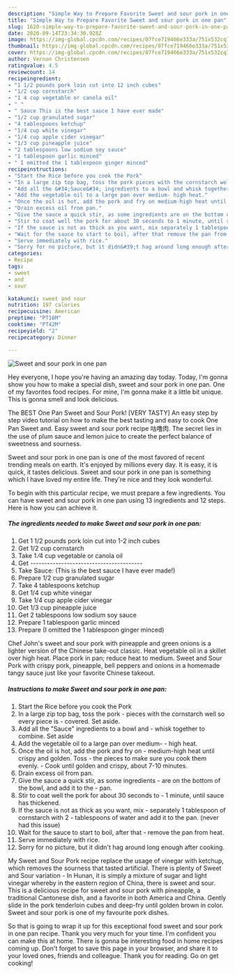 ```yaml
---
description: "Simple Way to Prepare Favorite Sweet and sour pork in one pan"
title: "Simple Way to Prepare Favorite Sweet and sour pork in one pan"
slug: 1620-simple-way-to-prepare-favorite-sweet-and-sour-pork-in-one-pan
date: 2020-09-14T23:34:30.928Z
image: https://img-global.cpcdn.com/recipes/07fce719466e333a/751x532cq70/sweet-and-sour-pork-in-one-pan-recipe-main-photo.jpg
thumbnail: https://img-global.cpcdn.com/recipes/07fce719466e333a/751x532cq70/sweet-and-sour-pork-in-one-pan-recipe-main-photo.jpg
cover: https://img-global.cpcdn.com/recipes/07fce719466e333a/751x532cq70/sweet-and-sour-pork-in-one-pan-recipe-main-photo.jpg
author: Vernon Christensen
ratingvalue: 4.5
reviewcount: 14
recipeingredient:
- "1 1/2 pounds pork loin cut into 12 inch cubes"
- "1/2 cup cornstarch"
- "1 4 cup vegetable or canola oil"
- " "
- " Sauce This is the best sauce I have ever made"
- "1/2 cup granulated sugar"
- "4 tablespoons ketchup"
- "1/4 cup white vinegar"
- "1/4 cup apple cider vinegar"
- "1/3 cup pineapple juice"
- "2 tablespoons low sodium soy sauce"
- "1 tablespoon garlic minced"
- " I omitted the 1 tablespoon ginger minced"
recipeinstructions:
- "Start the Rice before you cook the Pork"
- "In a large zip top bag, toss the pork pieces with the cornstarch well so every piece is covered. Set aside."
- "Add all the &#34;Sauce&#34; ingredients to a bowl and whisk together to combine. Set aside"
- "Add the vegetable oil to a large pan over medium- high heat."
- "Once the oil is hot, add the pork and fry on medium-high heat until crispy and golden. Toss the pieces to make sure you cook them evenly. Cook until golden and crispy, about 7-10 minutes."
- "Drain excess oil from pan."
- "Give the sauce a quick stir, as some ingredients are on the bottom of the bowl, and add it to the pan."
- "Stir to coat well the pork for about 30 seconds to 1 minute, until sauce has thickened."
- "If the sauce is not as thick as you want, mix separately 1 tablespoon of cornstarch with 2 tablespoons of water and add it to the pan. (never had this issue)"
- "Wait for the sauce to start to boil, after that remove the pan from heat."
- "Serve immediately with rice."
- "Sorry for no picture, but it didn&#39;t hag around long enough after cooking."
categories:
- Recipe
tags:
- sweet
- and
- sour

katakunci: sweet and sour 
nutrition: 197 calories
recipecuisine: American
preptime: "PT16M"
cooktime: "PT42M"
recipeyield: "2"
recipecategory: Dinner

---
```



![Sweet and sour pork in one pan](https://img-global.cpcdn.com/recipes/07fce719466e333a/751x532cq70/sweet-and-sour-pork-in-one-pan-recipe-main-photo.jpg)

Hey everyone, I hope you're having an amazing day today. Today, I'm gonna show you how to make a special dish, sweet and sour pork in one pan. One of my favorites food recipes. For mine, I'm gonna make it a little bit unique. This is gonna smell and look delicious.

The BEST One Pan Sweet and Sour Pork! [VERY TASTY] An easy step by step video tutorial on how to make the best tasting and easy to cook One Pan Sweet and. Easy sweet and sour pork recipe 咕噜肉. The secret lies in the use of plum sauce and lemon juice to create the perfect balance of sweetness and sourness.

Sweet and sour pork in one pan is one of the most favored of recent trending meals on earth. It's enjoyed by millions every day. It is easy, it is quick, it tastes delicious. Sweet and sour pork in one pan is something which I have loved my entire life. They're nice and they look wonderful.


To begin with this particular recipe, we must prepare a few ingredients. You can have sweet and sour pork in one pan using 13 ingredients and 12 steps. Here is how you can achieve it.

<!--inarticleads1-->

##### The ingredients needed to make Sweet and sour pork in one pan:

1. Get 1 1/2 pounds pork loin cut into 1-2 inch cubes
1. Get 1/2 cup cornstarch
1. Take 1 ⁄4 cup vegetable or canola oil
1. Get  ----------------------------------------
1. Take  Sauce: (This is the best sauce I have ever made!)
1. Prepare 1/2 cup granulated sugar
1. Take 4 tablespoons ketchup
1. Get 1/4 cup white vinegar
1. Take 1/4 cup apple cider vinegar
1. Get 1/3 cup pineapple juice
1. Get 2 tablespoons low sodium soy sauce
1. Prepare 1 tablespoon garlic minced
1. Prepare  (I omitted the 1 tablespoon ginger minced)


Chef John&#39;s sweet and sour pork with pineapple and green onions is a lighter version of the Chinese take-out classic. Heat vegetable oil in a skillet over high heat. Place pork in pan; reduce heat to medium. Sweet and Sour Pork with crispy pork, pineapple, bell peppers and onions in a homemade tangy sauce just like your favorite Chinese takeout. 

<!--inarticleads2-->

##### Instructions to make Sweet and sour pork in one pan:

1. Start the Rice before you cook the Pork
1. In a large zip top bag, toss the pork - pieces with the cornstarch well so every piece is - covered. Set aside.
1. Add all the &#34;Sauce&#34; ingredients to a bowl and - whisk together to combine. Set aside
1. Add the vegetable oil to a large pan over medium- - high heat.
1. Once the oil is hot, add the pork and fry on - medium-high heat until crispy and golden. Toss - the pieces to make sure you cook them evenly. - Cook until golden and crispy, about 7-10 minutes.
1. Drain excess oil from pan.
1. Give the sauce a quick stir, as some ingredients - are on the bottom of the bowl, and add it to the - pan.
1. Stir to coat well the pork for about 30 seconds to - 1 minute, until sauce has thickened.
1. If the sauce is not as thick as you want, mix - separately 1 tablespoon of cornstarch with 2 - tablespoons of water and add it to the pan. (never had this issue)
1. Wait for the sauce to start to boil, after that - remove the pan from heat.
1. Serve immediately with rice.
1. Sorry for no picture, but it didn&#39;t hag around long enough after cooking.


My Sweet and Sour Pork recipe replace the usage of vinegar with ketchup, which removes the sourness that tasted artificial. There is plenty of Sweet and Sour variation - In Hunan, it is simply a mixture of sugar and light vinegar whereby in the eastern region of China, there is sweet and sour. This is a delicious recipe for sweet and sour pork with pineapple, a traditional Cantonese dish, and a favorite in both America and China. Gently slide in the pork tenderloin cubes and deep-fry until golden brown in color. Sweet and sour pork is one of my favourite pork dishes. 

So that is going to wrap it up for this exceptional food sweet and sour pork in one pan recipe. Thank you very much for your time. I'm confident you can make this at home. There is gonna be interesting food in home recipes coming up. Don't forget to save this page in your browser, and share it to your loved ones, friends and colleague. Thank you for reading. Go on get cooking!
